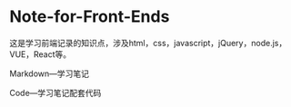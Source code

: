 # Note-for-Front-Ends
这是学习前端记录的知识点，涉及html，css，javascript，jQuery，node.js，VUE，React等。<br>

Markdown—学习笔记<br>

Code—学习笔记配套代码<br>

